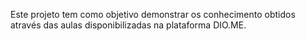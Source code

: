 Este projeto tem como objetivo demonstrar os conhecimento obtidos através das aulas disponibilizadas na plataforma DIO.ME.
